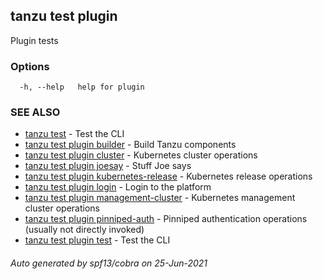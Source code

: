 ## tanzu test plugin

Plugin tests

### Options

```
  -h, --help   help for plugin
```

### SEE ALSO

* [tanzu test](tanzu_test.md)	 - Test the CLI
* [tanzu test plugin builder](tanzu_test_plugin_builder.md)	 - Build Tanzu components
* [tanzu test plugin cluster](tanzu_test_plugin_cluster.md)	 - Kubernetes cluster operations
* [tanzu test plugin joesay](tanzu_test_plugin_joesay.md)	 - Stuff Joe says
* [tanzu test plugin kubernetes-release](tanzu_test_plugin_kubernetes-release.md)	 - Kubernetes release operations
* [tanzu test plugin login](tanzu_test_plugin_login.md)	 - Login to the platform
* [tanzu test plugin management-cluster](tanzu_test_plugin_management-cluster.md)	 - Kubernetes management cluster operations
* [tanzu test plugin pinniped-auth](tanzu_test_plugin_pinniped-auth.md)	 - Pinniped authentication operations (usually not directly invoked)
* [tanzu test plugin test](tanzu_test_plugin_test.md)	 - Test the CLI

###### Auto generated by spf13/cobra on 25-Jun-2021
